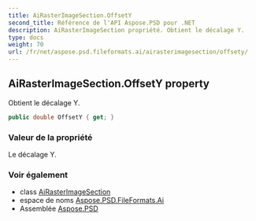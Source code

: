 ```yaml
---
title: AiRasterImageSection.OffsetY
second_title: Référence de l'API Aspose.PSD pour .NET
description: AiRasterImageSection propriété. Obtient le décalage Y.
type: docs
weight: 70
url: /fr/net/aspose.psd.fileformats.ai/airasterimagesection/offsety/
---
```

## AiRasterImageSection.OffsetY property

Obtient le décalage Y.

```csharp
public double OffsetY { get; }
```

### Valeur de la propriété

Le décalage Y.

### Voir également

* class [AiRasterImageSection](../)
* espace de noms [Aspose.PSD.FileFormats.Ai](../../airasterimagesection/)
* Assemblée [Aspose.PSD](../../../)


